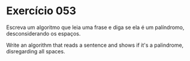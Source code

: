 # Exercício 053

Escreva um algoritmo que leia uma frase e diga se ela é um palíndromo,
desconsiderando os espaços.

Write an algorithm that reads a sentence and shows if it's a palindrome,
disregarding all spaces.